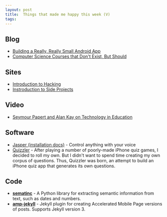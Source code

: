 ```yaml
---
layout: post
title:  Things that made me happy this week (V)
tags: 
---
```


## Blog

- [Building a Really, Really Small Android App](http://engineering.khanacademy.org/posts/a-really-small-app.htm) 
- [Computer Science Courses that Don't Exist, But Should](http://prog21.dadgum.com/210.html) 

## Sites

- [Introduction to Hacking](http://introtohacking.github.io/)
- [Instroduction to Side Projects](http://introsideprojects.github.io/) 

## Video

- [Seymour Papert and Alan Kay on Technology in Education](https://www.c-span.org/video/?c4616563/seymour-papert-alan-kay-technology-education)

## Software

- [Jasper (installation docs)](http://jasperproject.github.io/documentation/installation/) - Control anything with your voice
- [Quizzler](http://www.crmarsh.com/hack/) - After playing a number of poorly-made iPhone quiz games, I decided to roll my own. But I didn't want to spend time creating my own corpus of questions. Thus, Quizzler was born, an attempt to build an iPhone quiz app that generates its own questions.

## Code

- **[sematinc](https://github.com/crm416/semantic)** - A Python library for extracting semantic information from text, such as dates and numbers.
- **[amp-jekyll](https://github.com/juusaw/amp-jekyll)** - Jekyll plugin for creating Accelerated Mobile Page versions of posts. Supports Jekyll version 3. 

